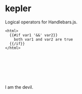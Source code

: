 kepler
======

Logical operators for Handlebars.js.



    <html>
      {{#if var1 '&&' var2}}
        both var1 and var2 are true
      {{/if}}
    </html>

<br>
<br>
<br>
<br>
<br>

I am the devil.